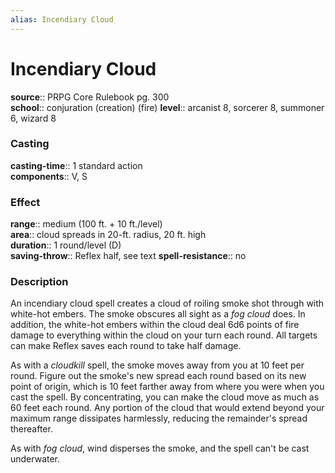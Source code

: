 ```yaml
---
alias: Incendiary Cloud
---
```


# Incendiary Cloud 

**source**:: PRPG Core Rulebook pg. 300  
**school**:: conjuration (creation) (fire)
**level**:: arcanist 8, sorcerer 8, summoner 6, wizard 8

### Casting 

**casting-time**:: 1 standard action  
**components**:: V, S

### Effect 

**range**:: medium (100 ft. + 10 ft./level)  
**area**:: cloud spreads in 20-ft. radius, 20 ft. high  
**duration**:: 1 round/level (D)  
**saving-throw**:: Reflex half, see text
**spell-resistance**:: no

### Description 

An incendiary cloud spell creates a cloud of roiling smoke shot through with white-hot embers. The smoke obscures all sight as a *fog cloud* does. In addition, the white-hot embers within the cloud deal 6d6 points of fire damage to everything within the cloud on your turn each round. All targets can make Reflex saves each round to take half damage.  
  
As with a *cloudkill* spell, the smoke moves away from you at 10 feet per round. Figure out the smoke's new spread each round based on its new point of origin, which is 10 feet farther away from where you were when you cast the spell. By concentrating, you can make the cloud move as much as 60 feet each round. Any portion of the cloud that would extend beyond your maximum range dissipates harmlessly, reducing the remainder's spread thereafter.  
  
As with *fog cloud*, wind disperses the smoke, and the spell can't be cast underwater.
